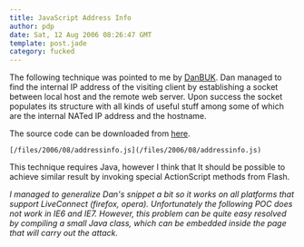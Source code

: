 ```yaml
---
title: JavaScript Address Info
author: pdp
date: Sat, 12 Aug 2006 08:26:47 GMT
template: post.jade
category: fucked
---
```


The following technique was pointed to me by [DanBUK](http://f-box.org/%7Edan/). Dan managed to find the internal IP address of the visiting client by establishing a socket between local host and the remote web server. Upon success the socket populates its structure with all kinds of useful stuff among some of which are the internal NATed IP address and the hostname.

The source code can be downloaded from [here](/files/2006/08/addressinfo.js).

    [/files/2006/08/addressinfo.js](/files/2006/08/addressinfo.js)

This technique requires Java, however I think that It should be possible to achieve similar result by invoking special ActionScript methods from Flash.

_I managed to generalize Dan's snippet a bit so it works on all platforms that support LiveConnect (firefox, opera). Unfortunately the following POC does not work in IE6 and IE7. However, this problem can be quite easy resolved by compiling a small Java class, which can be embedded inside the page that will carry out the attack._
